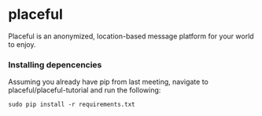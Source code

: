 # placeful
Placeful is an anonymized, location-based message platform for your world to enjoy.


### Installing depencencies
Assuming you already have pip from last meeting, navigate to placeful/placeful-tutorial and run the following:

    sudo pip install -r requirements.txt
